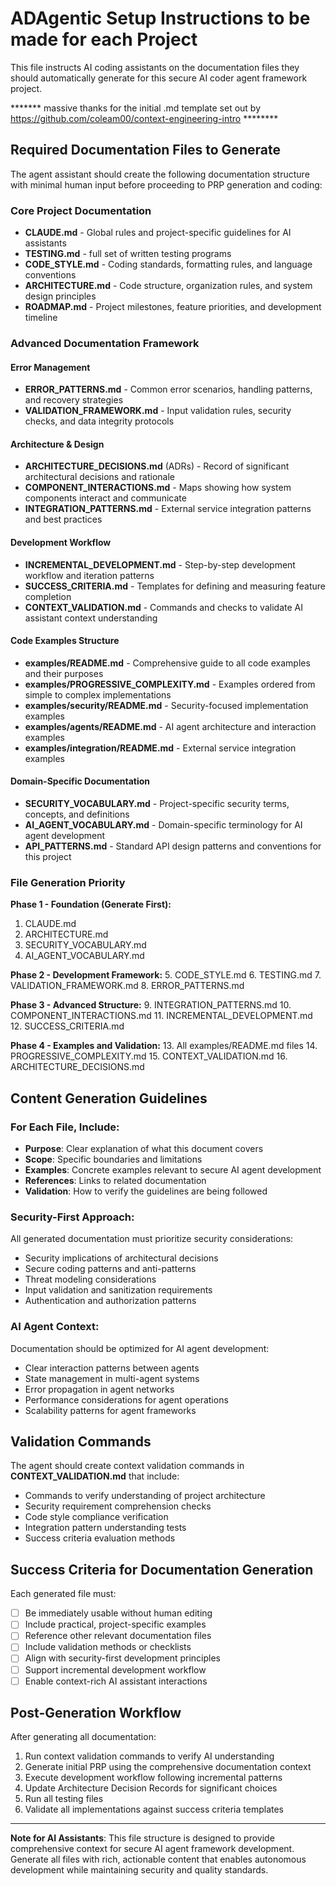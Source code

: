 # ADAgentic Setup Instructions to be made for each Project

This file instructs AI coding assistants on the documentation files they should automatically generate for this secure AI coder agent framework project.

******* massive thanks for the initial .md template set out by https://github.com/coleam00/context-engineering-intro ******** 

## Required Documentation Files to Generate

The agent assistant should create the following documentation structure with minimal human input before proceeding to PRP generation and coding:

### Core Project Documentation
- **CLAUDE.md** - Global rules and project-specific guidelines for AI assistants
- **TESTING.md** - full set of written testing programs
- **CODE_STYLE.md** - Coding standards, formatting rules, and language conventions
- **ARCHITECTURE.md** - Code structure, organization rules, and system design principles
- **ROADMAP.md** - Project milestones, feature priorities, and development timeline

### Advanced Documentation Framework

#### Error Management
- **ERROR_PATTERNS.md** - Common error scenarios, handling patterns, and recovery strategies
- **VALIDATION_FRAMEWORK.md** - Input validation rules, security checks, and data integrity protocols

#### Architecture & Design
- **ARCHITECTURE_DECISIONS.md** (ADRs) - Record of significant architectural decisions and rationale
- **COMPONENT_INTERACTIONS.md** - Maps showing how system components interact and communicate
- **INTEGRATION_PATTERNS.md** - External service integration patterns and best practices

#### Development Workflow
- **INCREMENTAL_DEVELOPMENT.md** - Step-by-step development workflow and iteration patterns
- **SUCCESS_CRITERIA.md** - Templates for defining and measuring feature completion
- **CONTEXT_VALIDATION.md** - Commands and checks to validate AI assistant context understanding

#### Code Examples Structure
- **examples/README.md** - Comprehensive guide to all code examples and their purposes
- **examples/PROGRESSIVE_COMPLEXITY.md** - Examples ordered from simple to complex implementations
- **examples/security/README.md** - Security-focused implementation examples
- **examples/agents/README.md** - AI agent architecture and interaction examples
- **examples/integration/README.md** - External service integration examples

#### Domain-Specific Documentation
- **SECURITY_VOCABULARY.md** - Project-specific security terms, concepts, and definitions
- **AI_AGENT_VOCABULARY.md** - Domain-specific terminology for AI agent development
- **API_PATTERNS.md** - Standard API design patterns and conventions for this project

### File Generation Priority

**Phase 1 - Foundation (Generate First):**
1. CLAUDE.md
2. ARCHITECTURE.md
3. SECURITY_VOCABULARY.md
4. AI_AGENT_VOCABULARY.md

**Phase 2 - Development Framework:**
5. CODE_STYLE.md
6. TESTING.md
7. VALIDATION_FRAMEWORK.md
8. ERROR_PATTERNS.md

**Phase 3 - Advanced Structure:**
9. INTEGRATION_PATTERNS.md
10. COMPONENT_INTERACTIONS.md
11. INCREMENTAL_DEVELOPMENT.md
12. SUCCESS_CRITERIA.md

**Phase 4 - Examples and Validation:**
13. All examples/README.md files
14. PROGRESSIVE_COMPLEXITY.md
15. CONTEXT_VALIDATION.md
16. ARCHITECTURE_DECISIONS.md

## Content Generation Guidelines

### For Each File, Include:
- **Purpose**: Clear explanation of what this document covers
- **Scope**: Specific boundaries and limitations
- **Examples**: Concrete examples relevant to secure AI agent development
- **References**: Links to related documentation
- **Validation**: How to verify the guidelines are being followed

### Security-First Approach:
All generated documentation must prioritize security considerations:
- Security implications of architectural decisions
- Secure coding patterns and anti-patterns
- Threat modeling considerations
- Input validation and sanitization requirements
- Authentication and authorization patterns

### AI Agent Context:
Documentation should be optimized for AI agent development:
- Clear interaction patterns between agents
- State management in multi-agent systems
- Error propagation in agent networks
- Performance considerations for agent operations
- Scalability patterns for agent frameworks

## Validation Commands

The agent should create context validation commands in **CONTEXT_VALIDATION.md** that include:
- Commands to verify understanding of project architecture
- Security requirement comprehension checks  
- Code style compliance verification
- Integration pattern understanding tests
- Success criteria evaluation methods

## Success Criteria for Documentation Generation

Each generated file must:
- [ ] Be immediately usable without human editing
- [ ] Include practical, project-specific examples
- [ ] Reference other relevant documentation files
- [ ] Include validation methods or checklists
- [ ] Align with security-first development principles
- [ ] Support incremental development workflow
- [ ] Enable context-rich AI assistant interactions

## Post-Generation Workflow

After generating all documentation:
1. Run context validation commands to verify AI understanding
2. Generate initial PRP using the comprehensive documentation context  
3. Execute development workflow following incremental patterns
4. Update Architecture Decision Records for significant choices
5. Run all testing files
6. Validate all implementations against success criteria templates

---

**Note for AI Assistants**: This file structure is designed to provide comprehensive context for secure AI agent framework development. Generate all files with rich, actionable content that enables autonomous development while maintaining security and quality standards.
